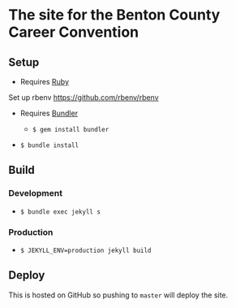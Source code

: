 # The site for the Benton County Career Convention


## Setup 
* Requires [Ruby](https://www.ruby-lang.org/en/documentation/installation/)

Set up rbenv
https://github.com/rbenv/rbenv

* Requires [Bundler](https://bundler.io)
  * `$ gem install bundler`

* `$ bundle install`

## Build
### Development
* `$ bundle exec jekyll s`

### Production
* `$ JEKYLL_ENV=production jekyll build`


## Deploy
This is hosted on GitHub so pushing to `master` will deploy the site.